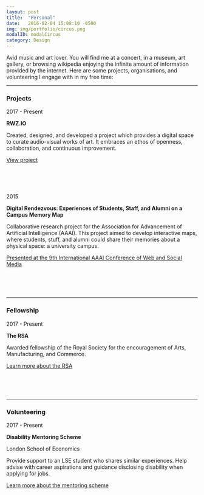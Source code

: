 ```yaml
---
layout: post
title:  "Personal"
date:   2016-02-04 15:08:10 -0500
img: img/portfolio/circus.png
modalID: modalCircus
category: Design
---
```

<div align="left">
     <p>Avid music and art lover. You will find me at a concert, in a museum, art gallery, or browsing wikipedia enjoying the infinite amount of information provided by the internet. Here are some projects, organisations, and volunteering I engage with in my free time:</p>
<section class="grid">
      <hr>
      <div class="col lg-3 md-12 sm-12 section-title" align="left">
        <h3>Projects</h3>
      </div>
      <div class="col lg-3 md-4 sm-12" align="left">
        <p>2017 - Present</p>
      </div>
      <div class="col lg-6 md-8 sm-12" align="left">
        <p><b>RWZ.IO</b></p>
            
<p>Created, designed, and developed a project which provides a digital space to curate audio-visual works of art. It embraces an ethos of openness, collaboration, and continuous improvement.</p>
            
<p><a href="https://rwz.io" target="_blank">View project</a></p>     
      <br> <br> <br>
      </div>
      <div class="col lg-3 md-4 sm-12" align="left">
        <p>2015</p>
      </div>
      <div class="col lg-6 md-8 sm-12" align="left">
        <p><b>Digital Rendezvous: Experiences of Students, Staff, and Alumni on a Campus Memory Map</b></p>
            
<p>Collaborative research project for the Association for Advancement of Artificial Intelligence (AAAI). This project aimed to develop interactive maps, where students, stuff, and alumni could share their memories about a physical space: a university campus.</p>

<p><a href="https://www.aaai.org/ocs/index.php/ICWSM/ICWSM15/paper/viewFile/10650/10543" target="_blank">Presented at the 9th International AAAI Conference of Web and Social Media</a></p>
      <br> <br> <br>
      </div>
<hr width="100%" align="center">
      <div class="col lg-3 md-12 sm-12 section-title" align="left">
        <h3>Fellowship</h3>
      </div>
      <div class="col lg-3 md-4 sm-12" align="left">
        <p>2017 - Present</p>
      </div>
      <div class="col lg-6 md-8 sm-12" align="left">
        <p><b>The RSA</b></p>
        
<p>Awarded fellowship of the Royal Society for the encouragement of Arts, Manufacturing, and Commerce.</p>
  
<p><a href="https://www.thersa.org/" target="_blank">Learn more about the RSA</a></p>
        <br> <br> <br>
      </div>
<hr width="100%" align="center">
      <div class="col lg-3 md-12 sm-12 section-title" align="left">
        <h3>Volunteering</h3>
      </div>
      <div class="col lg-3 md-4 sm-12" align="left">
        <p>2017 - Present</p>
      </div>
      <div class="col lg-6 md-8 sm-12" align="left">
        <p><b>Disability Mentoring Scheme</b></p>
        <p>London School of Economics</p>
      
<p>Provide support to an LSE student who shares similar experiences. Help advise with career aspirations and guidance disclosing disability when applying for jobs.</p>
      
<p><a href="https://info.lse.ac.uk/current-students/careers/services/for/students-with-disabilities/disability-mentoring-scheme" target="_blank">Learn more about the mentoring scheme</a></p>
      </div>
</section>

